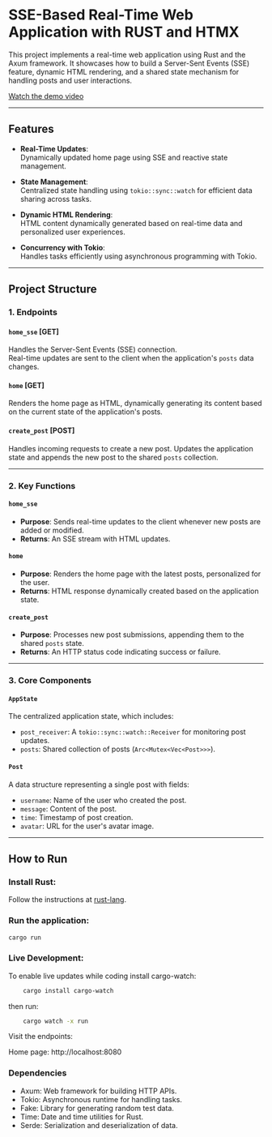 # SSE-Based Real-Time Web Application with RUST and HTMX

This project implements a real-time web application using Rust and the Axum framework. It showcases how to build a Server-Sent Events (SSE) feature, dynamic HTML rendering, and a shared state mechanism for handling posts and user interactions.

[Watch the demo video](./demo/20241130_144842.mp4)

---

## Features

- **Real-Time Updates**:  
  Dynamically updated home page using SSE and reactive state management.

- **State Management**:  
  Centralized state handling using `tokio::sync::watch` for efficient data sharing across tasks.

- **Dynamic HTML Rendering**:  
  HTML content dynamically generated based on real-time data and personalized user experiences.

- **Concurrency with Tokio**:  
  Handles tasks efficiently using asynchronous programming with Tokio.

---

## Project Structure

### 1. **Endpoints**
#### `home_sse` [GET]
Handles the Server-Sent Events (SSE) connection.  
Real-time updates are sent to the client when the application's `posts` data changes.

#### `home` [GET]
Renders the home page as HTML, dynamically generating its content based on the current state of the application's posts.

#### `create_post` [POST]
Handles incoming requests to create a new post. Updates the application state and appends the new post to the shared `posts` collection.

---

### 2. **Key Functions**

#### `home_sse`

- **Purpose**: Sends real-time updates to the client whenever new posts are added or modified.
- **Returns**: An SSE stream with HTML updates.

#### `home`

- **Purpose**: Renders the home page with the latest posts, personalized for the user.
- **Returns**: HTML response dynamically created based on the application state.

#### `create_post`

- **Purpose**: Processes new post submissions, appending them to the shared `posts` state.
- **Returns**: An HTTP status code indicating success or failure.

---

### 3. **Core Components**

#### `AppState`
The centralized application state, which includes:
- `post_receiver`: A `tokio::sync::watch::Receiver` for monitoring post updates.
- `posts`: Shared collection of posts (`Arc<Mutex<Vec<Post>>>`).

#### `Post`
A data structure representing a single post with fields:
- `username`: Name of the user who created the post.
- `message`: Content of the post.
- `time`: Timestamp of post creation.
- `avatar`: URL for the user's avatar image.

---

## How to Run

### Install Rust:
Follow the instructions at [rust-lang](https://www.rust-lang.org/).

### Run the application:

```bash
cargo run
```

### Live Development:
To enable live updates while coding install cargo-watch:

```bash
    cargo install cargo-watch
```
then run:
```bash
    cargo watch -x run
```

Visit the endpoints:

Home page: http://localhost:8080

### Dependencies
- Axum: Web framework for building HTTP APIs.
- Tokio: Asynchronous runtime for handling tasks.
- Fake: Library for generating random test data.
- Time: Date and time utilities for Rust.
- Serde: Serialization and deserialization of data.
